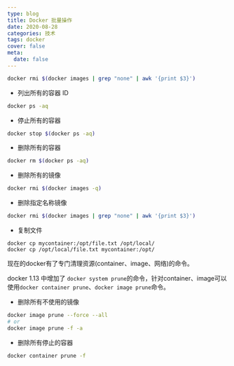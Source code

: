 ```yaml
---
type: blog
title: Docker 批量操作
date: 2020-08-28
categories: 技术
tags: docker
cover: false
meta:
  date: false
---
```




```bash
docker rmi $(docker images | grep "none" | awk '{print $3}') 
```

<!-- more -->

- 列出所有的容器 ID

```bash
docker ps -aq
```

- 停止所有的容器

```bash
docker stop $(docker ps -aq)
```

- 删除所有的容器

```bash
docker rm $(docker ps -aq)
```

- 删除所有的镜像

```bash
docker rmi $(docker images -q)
```

- 删除指定名称镜像

```bash
docker rmi $(docker images | grep "none" | awk '{print $3}') 
```

- 复制文件

```
docker cp mycontainer:/opt/file.txt /opt/local/
docker cp /opt/local/file.txt mycontainer:/opt/
```



现在的docker有了专门清理资源(container、image、网络)的命令。 

docker 1.13 中增加了 `docker system prune`的命令，针对container、image可以使用`docker container prune`、`docker image prune`命令。

- 删除所有不使用的镜像

```bash
docker image prune --force --all
# or
docker image prune -f -a
```

- 删除所有停止的容器

```bash
docker container prune -f
```

